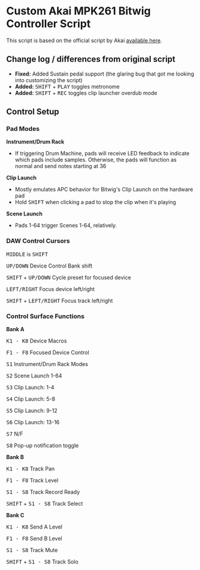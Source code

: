 Custom Akai MPK261 Bitwig Controller Script
===========================================

This script is based on the official script by Akai [available here](http://www.akaipro.com/product/mpk-261#downloads).

Change log / differences from original script
----------------------------------------
- **Fixed:** Added Sustain pedal support (the glaring bug that got me looking into customizing the script)
- **Added:** <kbd>SHIFT</kbd> + <kbd>PLAY</kbd> toggles metronome
- **Added:** <kbd>SHIFT</kbd> + <kbd>REC</kbd> toggles clip launcher overdub mode

Control Setup
-------------

### Pad Modes

**Instrument/Drum Rack**

- If triggering Drum Machine, pads will receive LED feedback to indicate which pads include samples. Otherwise, the pads will function as normal and send notes starting at 36 

**Clip Launch**

- Mostly emulates APC behavior for Bitwig's Clip Launch on the hardware pad
- Hold <kbd>SHIFT</kbd> when clicking a pad to stop the clip when it's playing

**Scene Launch**

- Pads 1-64 trigger Scenes 1-64, relatively.

### DAW Control Cursors

<kbd>MIDDLE</kbd> is <kbd>SHIFT</kbd>

<kbd>UP/DOWN</kbd> Device Control Bank shift

<kbd>SHIFT</kbd> + <kbd>UP/DOWN</kbd> Cycle preset for focused device

<kbd>LEFT/RIGHT</kbd> Focus device left/right

<kbd>SHIFT</kbd> + <kbd>LEFT/RIGHT</kbd> Focus track left/right

### Control Surface Functions


**Bank A**

<kbd>K1 - K8</kbd>
Device Macros

<kbd>F1 - F8</kbd> Focused Device Control

<kbd>S1</kbd> Instrument/Drum Rack Modes

<kbd>S2</kbd> Scene Launch 1-64

<kbd>S3</kbd> Clip Launch: 1-4

<kbd>S4</kbd> Clip Launch: 5-8

<kbd>S5</kbd> Clip Launch: 9-12

<kbd>S6</kbd> Clip Launch: 13-16

<kbd>S7</kbd> N/F

<kbd>S8</kbd> Pop-up notification toggle


**Bank B**

<kbd>K1 - K8</kbd> Track Pan

<kbd>F1 - F8</kbd> Track Level

<kbd>S1 - S8</kbd> Track Record Ready

<kbd>SHIFT</kbd> + <kbd>S1 - S8</kbd> Track Select


**Bank C**

<kbd>K1 - K8</kbd> Send A Level

<kbd>F1 - F8</kbd> Send B Level

<kbd>S1 - S8</kbd> Track Mute

<kbd>SHIFT</kbd> + <kbd>S1 - S8</kbd> Track Solo
